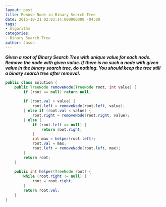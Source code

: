 ```yaml
---
layout: post
title: Remove Node in Binary Search Tree
date: 2015-10-21 02:03:14.000000000 -04:00
tags:
- Algorithm
categories:
- Binary Search Tree
author: Jason
---
```

<p><strong><em>Given a root of Binary Search Tree with unique value for each node.  Remove the node with given value. If there is no such a node with given value in the binary search tree, do nothing. You should keep the tree still a binary search tree after removal.</em></strong></p>


``` java
public class Solution {
    public TreeNode removeNode(TreeNode root, int value) {
        if (root == null) return null;
        
        if (root.val > value) {
            root.left = removeNode(root.left, value);
        } else if (root.val < value) {
            root.right = removeNode(root.right, value);
        } else {
            if (root.left == null) {
                return root.right;
            }
            int max = helper(root.left);
            root.val = max;
            root.left = removeNode(root.left, max);
        }
        return root;
    }
    
    public int helper(TreeNode root) {
        while (root.right != null) {
            root = root.right;
        }
        return root.val;
    }
}
```

